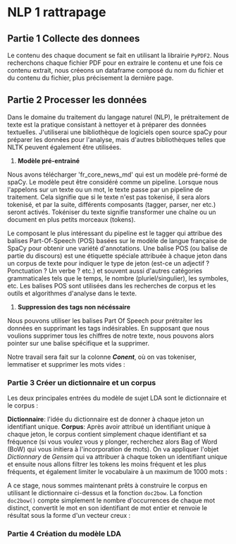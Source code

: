 # NLP 1 rattrapage

## Partie 1 Collecte des donnees

Le contenu des chaque document se fait en utilisant la librairie `PyPDF2`. Nous recherchons chaque fichier PDF pour en extraire le contenu et une fois ce contenu extrait, nous créeons un dataframe composé du nom du fichier et du contenu du fichier, plus précisement la dernière page.

## Partie 2 Processer les données

Dans le domaine du traitement du langage naturel (NLP), le prétraitement de texte est la pratique consistant à nettoyer et à préparer des données textuelles. J'utiliserai une bibliothèque de logiciels open source spaCy pour préparer les données pour l'analyse, mais d'autres bibliothèques telles que NLTK peuvent également être utilisées.

1. **Modèle pré-entrainé**

Nous avons télécharger 'fr_core_news_md' qui est un modèle pré-formé de spaCy. Le modèle peut être considéré comme un pipeline. Lorsque nous l'appelons sur un texte ou un mot, le texte passe par un pipeline de traitement. Cela signifie que si le texte n'est pas tokenisé, il sera alors tokenisé, et par la suite, différents composants (tagger, parser, ner etc.) seront activés. Tokéniser du texte signifie transformer une chaîne ou un document en plus petits morceaux (tokens).

Le composant le plus intéressant du pipeline est le tagger qui attribue des balises Part-Of-Speech (POS) basées sur le modèle de langue française de SpaCy pour obtenir une variété d'annotations. Une balise POS (ou balise de partie du discours) est une étiquette spéciale attribuée à chaque jeton dans un corpus de texte pour indiquer le type de jeton (est-ce un adjectif ? Ponctuation ? Un verbe ? etc.) et souvent aussi d'autres catégories grammaticales tels que le temps, le nombre (pluriel/singulier), les symboles, etc. Les balises POS sont utilisées dans les recherches de corpus et les outils et algorithmes d'analyse dans le texte.

1. **Suppression des tags non nécéssaire**

Nous pouvons utiliser les balises Part Of Speech pour prétraiter les données en supprimant les tags indésirables. En supposant que nous voulions supprimer tous les chiffres de notre texte, nous pouvons alors pointer sur une balise spécifique et la supprimer.

Notre travail sera fait sur la colonne ***Conent***, où on vas tokeniser, lemmatiser et supprimer les mots vides :

### Partie 3 Créer un dictionnaire et un corpus
 
Les deux principales entrées du modèle de sujet LDA sont le dictionnaire et le corpus :

**Dictionnaire**: l'idée du dictionnaire est de donner à chaque jeton un identifiant unique.
**Corpus**: Après avoir attribué un identifiant unique à chaque jeton, le corpus contient simplement chaque identifiant et sa fréquence (si vous voulez vous y plonger, recherchez alors Bag of Word (BoW) qui vous initiera à l'incorporation de mots).
On va appliquer l'objet *Dictionnary* de *Gensim* qui va attribuer à chaque token un identifiant unique et ensuite nous allons filtrer les tokens les moins fréquent et les plus fréquents, et également limiter le vocabulaire à un maximum de 1000 mots :


A ce stage, nous sommes maintenant prêts à construire le corpus en utilisant le dictionnaire ci-dessus et la fonction `doc2bow`. La fonction `doc2bow()` compte simplement le nombre d'occurrences de chaque mot distinct, convertit le mot en son identifiant de mot entier et renvoie le résultat sous la forme d'un vecteur creux :


### Partie 4 Création du modèle LDA

